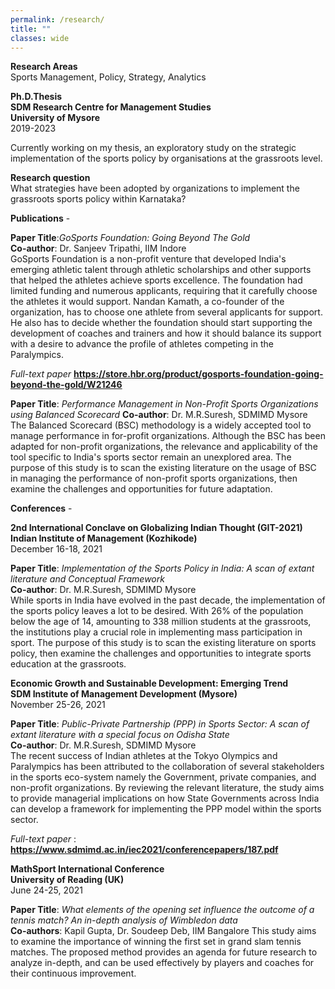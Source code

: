 ```yaml
---
permalink: /research/
title: ""
classes: wide
---
```

**Research Areas**  
Sports Management, Policy, Strategy, Analytics 

**Ph.D.Thesis**  
**SDM Research Centre for Management Studies**  
**University of Mysore**  
2019-2023 

Currently working on my thesis, an exploratory study on the strategic implementation of the sports policy by organisations at the grassroots level. 

**Research question**     
What strategies have been adopted by organizations to implement the grassroots sports policy within Karnataka?  

**Publications** -     

**Paper Title**:*GoSports Foundation: Going Beyond The Gold*  
**Co-author**: Dr. Sanjeev Tripathi, IIM Indore  
GoSports Foundation is a non-profit venture that developed India's emerging athletic talent through athletic scholarships and other supports that helped the athletes achieve sports excellence. The foundation had limited funding and numerous applicants, requiring that it carefully choose the athletes it would support. Nandan Kamath, a co-founder of the organization, has to choose one athlete from several applicants for support. He also has to decide whether the foundation should start supporting the development of coaches and trainers and how it should balance its support with a desire to advance the profile of athletes competing in the Paralympics.

*Full-text paper* **https://store.hbr.org/product/gosports-foundation-going-beyond-the-gold/W21246** 

**Paper Title**: *Performance Management in Non-Profit Sports Organizations using Balanced Scorecard*
**Co-author**: Dr. M.R.Suresh, SDMIMD Mysore  
The Balanced Scorecard (BSC) methodology is a widely accepted tool to manage performance in for-profit organizations. Although the BSC has been adapted for non-profit organizations, the relevance and applicability of the tool specific to India's sports sector remain an unexplored area. The purpose of this study is to scan the existing literature on the usage of BSC in managing the performance of non-profit sports organizations, then examine the challenges and opportunities for future adaptation. 

**Conferences** -        

**2nd International Conclave on Globalizing Indian Thought (GIT-2021)  
Indian Institute of Management (Kozhikode)**  
December 16-18, 2021 

**Paper Title**: *Implementation of the Sports Policy in India: A scan of extant literature and Conceptual Framework*  
**Co-author**: Dr. M.R.Suresh, SDMIMD Mysore  
While sports in India have evolved in the past decade, the implementation of the sports policy leaves a lot to be desired. With 26% of the population below the age of 14, amounting to 338 million students at the grassroots, the institutions play a crucial role in implementing mass participation in sport. The purpose of this study is to scan the existing literature on sports policy, then examine the challenges and opportunities to integrate sports education at the grassroots.   

**Economic Growth and Sustainable Development: Emerging Trend  
SDM Institute of Management Development (Mysore)**   
November 25-26, 2021

**Paper Title**: *Public-Private Partnership (PPP) in Sports Sector: A scan of extant literature with a special focus on Odisha State*   
**Co-author**: Dr. M.R.Suresh, SDMIMD Mysore  
The recent success of Indian athletes at the Tokyo Olympics and Paralympics has been attributed to the collaboration of several stakeholders in the sports eco-system namely the Government, private companies, and non-profit organizations. By reviewing the relevant literature, the study aims to provide managerial implications on how State Governments across India can develop a framework for implementing the PPP model within the sports sector.

*Full-text paper* : **https://www.sdmimd.ac.in/iec2021/conferencepapers/187.pdf**  


**MathSport International Conference  
University of Reading (UK)**    
 June 24-25, 2021

**Paper Title**: *What elements of the opening set influence the outcome of a tennis match? An in-depth analysis of Wimbledon data*   
**Co-authors**: Kapil Gupta, Dr. Soudeep Deb, IIM Bangalore
This study aims to examine the importance of winning the first set in grand slam tennis matches. The proposed method provides an agenda for future research to analyze in-depth, and can be used effectively by players and coaches for their continuous improvement.
